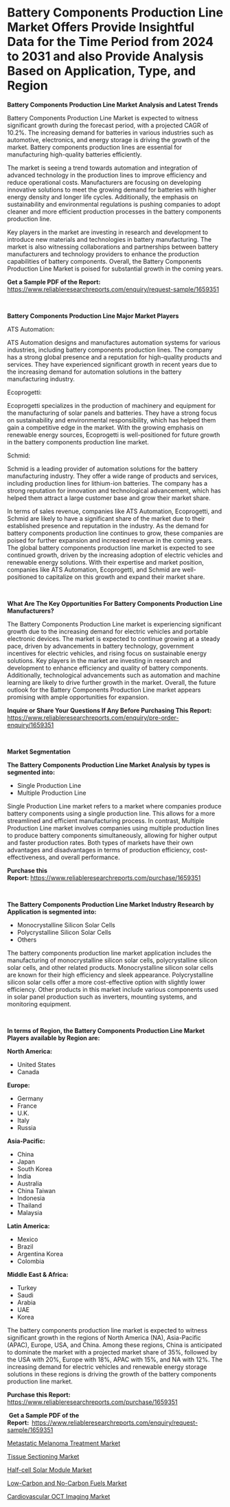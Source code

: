 <p><h1>Battery Components Production Line Market Offers Provide Insightful Data for the Time Period from 2024 to 2031 and also Provide Analysis Based on Application, Type, and Region</h1></p><p><strong>Battery Components Production Line Market Analysis and Latest Trends</strong></p>
<p><p>Battery Components Production Line Market is expected to witness significant growth during the forecast period, with a projected CAGR of 10.2%. The increasing demand for batteries in various industries such as automotive, electronics, and energy storage is driving the growth of the market. Battery components production lines are essential for manufacturing high-quality batteries efficiently. </p><p>The market is seeing a trend towards automation and integration of advanced technology in the production lines to improve efficiency and reduce operational costs. Manufacturers are focusing on developing innovative solutions to meet the growing demand for batteries with higher energy density and longer life cycles. Additionally, the emphasis on sustainability and environmental regulations is pushing companies to adopt cleaner and more efficient production processes in the battery components production line.</p><p>Key players in the market are investing in research and development to introduce new materials and technologies in battery manufacturing. The market is also witnessing collaborations and partnerships between battery manufacturers and technology providers to enhance the production capabilities of battery components. Overall, the Battery Components Production Line Market is poised for substantial growth in the coming years.</p></p>
<p><strong>Get a Sample PDF of the Report:&nbsp;</strong> <a href="https://www.reliableresearchreports.com/enquiry/request-sample/1659351">https://www.reliableresearchreports.com/enquiry/request-sample/1659351</a></p>
<p>&nbsp;</p>
<p><strong>Battery Components Production Line Major Market Players</strong></p>
<p><p>ATS Automation:</p><p>ATS Automation designs and manufactures automation systems for various industries, including battery components production lines. The company has a strong global presence and a reputation for high-quality products and services. They have experienced significant growth in recent years due to the increasing demand for automation solutions in the battery manufacturing industry.</p><p>Ecoprogetti:</p><p>Ecoprogetti specializes in the production of machinery and equipment for the manufacturing of solar panels and batteries. They have a strong focus on sustainability and environmental responsibility, which has helped them gain a competitive edge in the market. With the growing emphasis on renewable energy sources, Ecoprogetti is well-positioned for future growth in the battery components production line market.</p><p>Schmid:</p><p>Schmid is a leading provider of automation solutions for the battery manufacturing industry. They offer a wide range of products and services, including production lines for lithium-ion batteries. The company has a strong reputation for innovation and technological advancement, which has helped them attract a large customer base and grow their market share.</p><p>In terms of sales revenue, companies like ATS Automation, Ecoprogetti, and Schmid are likely to have a significant share of the market due to their established presence and reputation in the industry. As the demand for battery components production line continues to grow, these companies are poised for further expansion and increased revenue in the coming years. The global battery components production line market is expected to see continued growth, driven by the increasing adoption of electric vehicles and renewable energy solutions. With their expertise and market position, companies like ATS Automation, Ecoprogetti, and Schmid are well-positioned to capitalize on this growth and expand their market share.</p></p>
<p>&nbsp;</p>
<p><strong>What Are The Key Opportunities For Battery Components Production Line Manufacturers?</strong></p>
<p><p>The Battery Components Production Line market is experiencing significant growth due to the increasing demand for electric vehicles and portable electronic devices. The market is expected to continue growing at a steady pace, driven by advancements in battery technology, government incentives for electric vehicles, and rising focus on sustainable energy solutions. Key players in the market are investing in research and development to enhance efficiency and quality of battery components. Additionally, technological advancements such as automation and machine learning are likely to drive further growth in the market. Overall, the future outlook for the Battery Components Production Line market appears promising with ample opportunities for expansion.</p></p>
<p><strong>Inquire or Share Your Questions If Any Before Purchasing This Report:</strong> <a href="https://www.reliableresearchreports.com/enquiry/pre-order-enquiry/1659351">https://www.reliableresearchreports.com/enquiry/pre-order-enquiry/1659351</a></p>
<p>&nbsp;</p>
<p><strong>Market Segmentation</strong></p>
<p><strong>The Battery Components Production Line Market Analysis by types is segmented into:</strong></p>
<p><ul><li>Single Production Line</li><li>Multiple Production Line</li></ul></p>
<p><p>Single Production Line market refers to a market where companies produce battery components using a single production line. This allows for a more streamlined and efficient manufacturing process. In contrast, Multiple Production Line market involves companies using multiple production lines to produce battery components simultaneously, allowing for higher output and faster production rates. Both types of markets have their own advantages and disadvantages in terms of production efficiency, cost-effectiveness, and overall performance.</p></p>
<p><strong>Purchase this Report:&nbsp;</strong><a href="https://www.reliableresearchreports.com/purchase/1659351">https://www.reliableresearchreports.com/purchase/1659351</a></p>
<p>&nbsp;</p>
<p><strong>The Battery Components Production Line Market Industry Research by Application is segmented into:</strong></p>
<p><ul><li>Monocrystalline Silicon Solar Cells</li><li>Polycrystalline Silicon Solar Cells</li><li>Others</li></ul></p>
<p><p>The battery components production line market application includes the manufacturing of monocrystalline silicon solar cells, polycrystalline silicon solar cells, and other related products. Monocrystalline silicon solar cells are known for their high efficiency and sleek appearance. Polycrystalline silicon solar cells offer a more cost-effective option with slightly lower efficiency. Other products in this market include various components used in solar panel production such as inverters, mounting systems, and monitoring equipment.</p></p>
<p>&nbsp;</p>
<p><strong>In terms of Region, the Battery Components Production Line Market Players available by Region are:</strong></p>
<p>
    <p> <strong> North America: </strong>
        <ul>
            <li>United States</li>
            <li>Canada</li>
        </ul>
        </p> 
    <p> <strong> Europe: </strong>
        <ul>
            <li>Germany</li>
            <li>France</li>
            <li>U.K.</li>
            <li>Italy</li>
            <li>Russia</li>
        </ul>
        </p> 
    <p> <strong> Asia-Pacific: </strong>
        <ul>
            <li>China</li>
            <li>Japan</li>
            <li>South Korea</li>
            <li>India</li>
            <li>Australia</li>
            <li>China Taiwan</li>
            <li>Indonesia</li>
            <li>Thailand</li>
            <li>Malaysia</li>
        </ul>
        </p> 
    <p> <strong> Latin America: </strong>
        <ul>
            <li>Mexico</li>
            <li>Brazil</li>
            <li>Argentina Korea</li>
            <li>Colombia</li>
        </ul>
        </p> 
    <p> <strong> Middle East & Africa: </strong>
        <ul>
            <li>Turkey</li>
            <li>Saudi</li>
            <li>Arabia</li>
            <li>UAE</li>
            <li>Korea</li>
        </ul>
    </p>
    </p>
<p><p>The battery components production line market is expected to witness significant growth in the regions of North America (NA), Asia-Pacific (APAC), Europe, USA, and China. Among these regions, China is anticipated to dominate the market with a projected market share of 35%, followed by the USA with 20%, Europe with 18%, APAC with 15%, and NA with 12%. The increasing demand for electric vehicles and renewable energy storage solutions in these regions is driving the growth of the battery components production line market.</p></p>
<p><strong>Purchase this Report: </strong><a href="https://www.reliableresearchreports.com/purchase/1659351">https://www.reliableresearchreports.com/purchase/1659351</a></p>
<p>&nbsp;<strong>Get a Sample PDF of the Report:&nbsp;&nbsp;</strong><a href="https://www.reliableresearchreports.com/enquiry/request-sample/1659351">https://www.reliableresearchreports.com/enquiry/request-sample/1659351</a></p>
<p><strong></strong></p>
<p><p><a href="https://medium.com/@dorothybrooks53/decoding-metastatic-melanoma-treatment-market-metrics-market-share-trends-and-growth-patterns-18397f1428a0">Metastatic Melanoma Treatment Market</a></p><p><a href="https://medium.com/@dorothybrooks53/tissue-sectioning-market-report-reveals-the-latest-trends-and-growth-opportunities-of-this-market-45ec42d5d731">Tissue Sectioning Market</a></p><p><a href="https://github.com/Sarissaschmalingtr6fz2739/Market-Research-Report-List-1/blob/main/half-cell-solar-module-market.md">Half-cell Solar Module Market</a></p><p><a href="https://github.com/jodemen/Market-Research-Report-List-1/blob/main/low-carbon-and-no-carbon-fuels-market.md">Low-Carbon and No-Carbon Fuels Market</a></p><p><a href="https://medium.com/@dorisstephens14/cardiovascular-oct-imaging-market-size-and-market-trends-complete-industry-overview-2024-to-2031-d33b87666653">Cardiovascular OCT Imaging Market</a></p></p>